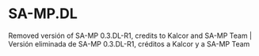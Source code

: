 # SA-MP.DL
Removed versión of SA-MP 0.3.DL-R1, credits to Kalcor and SA-MP Team | Versión eliminada de SA-MP 0.3.DL-R1, créditos a Kalcor y a SA-MP Team
